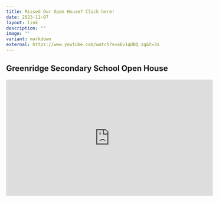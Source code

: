 ```yaml
---
title: Missed Our Open House? Click here!
date: 2023-11-07
layout: link
description: ""
image: ""
variant: markdown
external: https://www.youtube.com/watch?v=aEv1qUBQ_zg&t=3s
---
```

## Greenridge Secondary School Open House

<iframe width="560" height="315" src="https://www.youtube.com/embed/aEv1qUBQ_zg" title="YouTube video player" frameborder="0" allow="accelerometer; autoplay; clipboard-write; encrypted-media; gyroscope; picture-in-picture" allowfullscreen=""></iframe>